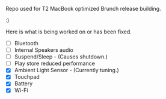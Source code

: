 Repo used for T2 MacBook optimized Brunch release building.

:)


Here is what is being worked on or has been fixed.

- [ ]  Bluetooth 
- [ ]  Internal Speakers audio
- [ ]  Suspend/Sleep - (Causes shutdown.)
- [ ]  Play store reduced performance
- [x]  Ambient Light Sensor - (Currently tuning.)
- [x]  Touchpad
- [x]  Battery
- [x]  Wi-Fi
